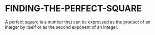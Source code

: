 # FINDING-THE-PERFECT-SQUARE
A perfect square is a number that can be expressed as the product of an integer by itself or as the second exponent of an integer.
